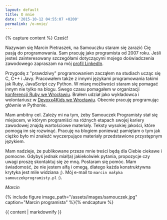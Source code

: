 ```yaml
---
layout: default
title: O mnie
date: '2015-10-12 04:55:07 +0200'
permalink: /o-mnie/
---
```

{% capture content %}
Cześć!

Nazywam się Marcin Pietraszek, na Samouczku staram się zarazić Cię pasją do programowania. Sam pracuję jako programista od 2007 roku. Jeśli jesteś zainteresowany szczegółami dotyczącymi mojego doświadczenia zawodowego zapraszam na mój [profil LinkedIn](https://pl.linkedin.com/in/marcinpietraszek).

Przygodę z "prawdziwy" programowaniem zacząłem na studiach ucząc się C, C++ i Javy. Pracowałem także z innymi językami programowania takimi jak Ruby, JavaScript czy Python. W miarę możliwości staram się pomagać innym nie tylko na blogu. Swego czasu pomagałem w organizacji [konferencji Ruby we Wrocławiu](http://www.wrocloverb.com/). Brałem udział jako wykładowca i wolontariusz w [Devoxx4Kids we Wrocławiu](http://www.devoxx4kids.pl/miasta/wroclaw.html). Obecnie pracuję programując głównie w Pythonie.

Mam ambitny cel. Zależy mi na tym, żeby Samouczek Programisty stał się miejscem, w którym programiści na różnych etapach swojej kariery zawodowej znajdą wartościowe materiały. Teksty wysokiej jakości, które pomogą im się rozwinąć. Pracuję na blogiem ponieważ pamiętam o tym jak ciężko było mi znaleźć wyczerpujące materiały przedstawione przystępnym językiem.

Mam nadzieje, że publikowane przeze mnie treści będą dla Ciebie ciekawe i pomocne. Gdybyś jednak miał(a) jakiekolwiek pytania, propozycje czy uwagi proszę skontaktuj się ze mną. Postaram się pomóc. Mam świadomość, że nie jestem alfą i omegą, dlatego każda konstruktywna krytyka jest mile widziana ;).  Mój e-mail to `marcin małpka samouczekprogramisty.pl` :).

_Marcin_

{% include figure image_path="/assets/images/samouczek.jpg"  caption="Marcin programista" %}{% endcapture %}
<div id="main" role="main">
  {{ content | markdownify }}
</div>
